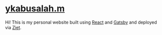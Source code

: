 # [ykabusalah.m](https://ykabusalah.me)

Hi! This is my personal website built using [React](https://reactjs.org) and [Gatsby](https://github.com/gatsbyjs/gatsby) and deployed via [Ziet](https://zeit.co).



